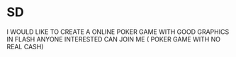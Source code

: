 SD
==

I WOULD LIKE TO CREATE A ONLINE POKER GAME WITH GOOD GRAPHICS IN FLASH ANYONE INTERESTED CAN JOIN ME ( POKER GAME WITH NO REAL CASH)
